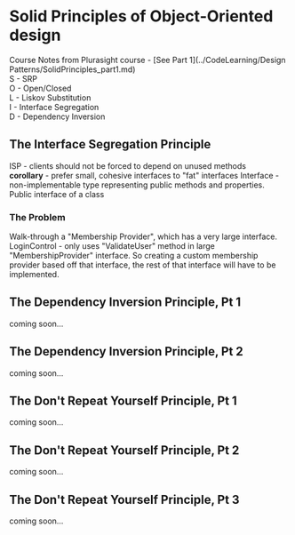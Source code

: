 # Solid Principles of Object-Oriented design    
Course Notes from Plurasight course - [See Part 1](../CodeLearning/Design Patterns/SolidPrinciples_part1.md)  
S - SRP  
O - Open/Closed  
L - Liskov Substitution  
I - Interface Segregation  
D - Dependency Inversion  

## The Interface Segregation Principle
ISP - clients should not be forced to depend on unused methods  
**corollary** - prefer small, cohesive interfaces to "fat" interfaces 
Interface - non-implementable type representing public methods and properties. Public interface of a class

### The Problem
Walk-through a "Membership Provider", which has a very large interface.  
LoginControl - only uses "ValidateUser" method in large "MembershipProvider" interface. So creating a custom membership provider based off that interface, the rest of that interface will have to be implemented.

## The Dependency Inversion Principle, Pt 1 
coming soon...

## The Dependency Inversion Principle, Pt 2
coming soon...

## The Don't Repeat Yourself Principle, Pt 1 
coming soon...

## The Don't Repeat Yourself Principle, Pt 2 
coming soon...

## The Don't Repeat Yourself Principle, Pt 3
coming soon...
